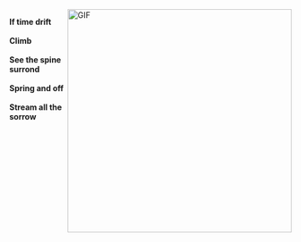 <img align="right" alt="GIF" src="https://user-images.githubusercontent.com/57030042/156145287-506360c8-2a0e-4a90-9391-421b6873e27c.jpg" width="400" />

**If time drift**<br/>
<br/>
**Climb**<br/>
<br/>
**See the spine surrond**<br/>
<br/>
**Spring and off**<br/>
<br/>
**Stream all the sorrow**







